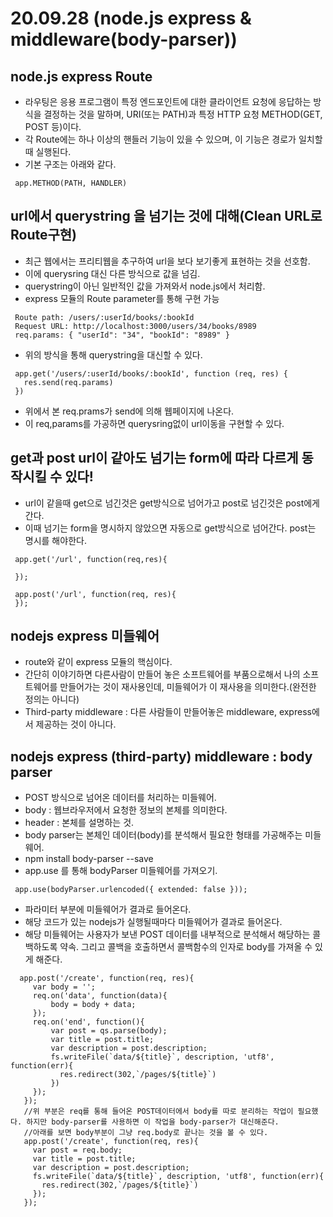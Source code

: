# 20.09.28 (node.js express & middleware(body-parser))

## node.js express Route
 * 라우팅은 응용 프로그램이 특정 엔드포인트에 대한 클라이언트 요청에 응답하는 방식을 결정하는 것을 말하며, URI(또는 PATH)과 특정 HTTP 요청 METHOD(GET, POST 등)이다.
 * 각 Route에는 하나 이상의 핸들러 기능이 있을 수 있으며, 이 기능은 경로가 일치할 때 실행된다.
 * 기본 구조는 아래와 같다.
 ```nodejs
  app.METHOD(PATH, HANDLER)
 ```

## url에서 querystring 을 넘기는 것에 대해(Clean URL로 Route구현)
 * 최근 웹에서는 프리티웹을 추구하여 url을 보다 보기좋게 표현하는 것을 선호함.
 * 이에 querysring 대신 다른 방식으로 값을 넘김.
 * querystring이 아닌 일반적인 값을 가져와서 node.js에서 처리함.
 * express 모듈의 Route parameter를 통해 구현 가능
 ```
  Route path: /users/:userId/books/:bookId
  Request URL: http://localhost:3000/users/34/books/8989
  req.params: { "userId": "34", "bookId": "8989" }
 ```
 * 위의 방식을 통해 querystring을 대신할 수 있다.
 ```nodejs
  app.get('/users/:userId/books/:bookId', function (req, res) {
    res.send(req.params)
  })
 ```
 * 위에서 본 req.prams가 send에 의해 웹페이지에 나온다.
 * 이 req,params를 가공하면 querysring없이 url이동을 구현할 수 있다.

## get과 post url이 같아도 넘기는 form에 따라 다르게 동작시킬 수 있다!
 * url이 같을때 get으로 넘긴것은 get방식으로 넘어가고 post로 넘긴것은 post에게 간다.
 * 이때 넘기는 form을 명시하지 않았으면 자동으로 get방식으로 넘어간다. post는 명시를 해야한다.
 ```nodejs
  app.get('/url', function(req,res){

  });

  app.post('/url', function(req, res){
  });
 ```

## nodejs express 미들웨어
 * route와 같이 express 모듈의 핵심이다.
 * 간단히 이야기하면 다른사람이 만들어 놓은 소프트웨어를 부품으로해서 나의 소프트웨어를 만들어가는 것이 재사용인데, 미들웨어가 이 재사용을 의미한다.(완전한 정의는 아니다)
 * Third-party middleware : 다른 사람들이 만들어놓은 middleware, express에서 제공하는 것이 아니다.

## nodejs express (third-party) middleware : body parser
 * POST 방식으로 넘어온 데이터를 처리하는 미들웨어.
 * body : 웹브라우저에서 요청한 정보의 본체를 의미한다.
 * header : 본체를 설명하는 것.
 * body parser는 본체인 데이터(body)를 분석해서 필요한 형태를 가공해주는 미들웨어.
 * npm install body-parser --save
 * app.use 를 통해 bodyParser 미들웨어를 가져오기.
 ```nodejs
  app.use(bodyParser.urlencoded({ extended: false }));
 ```
 * 파라미터 부분에 미들웨어가 결과로 들어온다.
 * 해당 코드가 있는 nodejs가 실행될때마다 미들웨어가 결과로 들어온다.
 * 해당 미들웨어는 사용자가 보낸 POST 데이터를 내부적으로 분석해서 해당하는 콜백하도록 약속. 그리고 콜백을 호출하면서 콜백함수의 인자로 body를 가져올 수 있게 해준다.
 ```nodejs
   app.post('/create', function(req, res){
      var body = '';
      req.on('data', function(data){
          body = body + data;
      });
      req.on('end', function(){
          var post = qs.parse(body);
          var title = post.title;
          var description = post.description;
          fs.writeFile(`data/${title}`, description, 'utf8', function(err){
            res.redirect(302,`/pages/${title}`)
          })
      });
    });
    //위 부분은 req를 통해 들어온 POST데이터에서 body를 따로 분리하는 작업이 필요했다. 하지만 body-parser를 사용하면 이 작업을 body-parser가 대신해준다.
    //아래를 보면 body부분이 그냥 req.body로 끝나는 것을 볼 수 있다.
    app.post('/create', function(req, res){
      var post = req.body;
      var title = post.title;
      var description = post.description;
      fs.writeFile(`data/${title}`, description, 'utf8', function(err){
        res.redirect(302,`/pages/${title}`)
      });
    });
 ```

